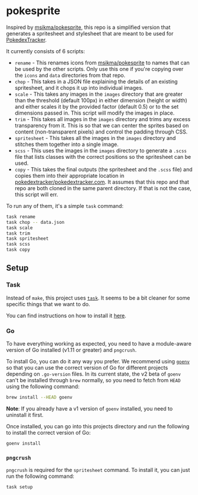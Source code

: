 # pokesprite

Inspired by [msikma/pokesprite](https://github.com/msikma/pokesprite), this repo
is a simplified version that generates a spritesheet and stylesheet that are
meant to be used for [PokedexTracker](https://pokedextracker.com).

It currently consists of 6 scripts:

- `rename` - This renames icons from
  [msikma/pokesprite](https://github.com/msikma/pokesprite) to names that can be
  used by the other scripts. Only use this one if you're copying over the
  `icons` and `data` directories from that repo.
- `chop` - This takes in a JSON file explaining the details of an existing
  spritesheet, and it chops it up into individual images.
- `scale` - This takes any images in the `images` directory that are greater
  than the threshold (default 100px) in either dimension (height or width) and
  either scales it by the provided factor (default 0.5) or to the set dimensions
  passed in. This script will modify the images in place.
- `trim` - This takes all images in the `images` directory and trims any excess
  transparency from it. This is so that we can center the sprites based on
  content (non-transparent pixels) and control the padding through CSS.
- `spritesheet` - This takes all the images in the `images` directory and
  stitches them together into a single image.
- `scss` - This uses the images in the `images` directory to generate a `.scss`
  file that lists classes with the correct positions so the spritesheet can be
  used.
- `copy` - This takes the final outputs (the spritesheet and the `.scss` file)
  and copies them into their appropriate location in
  [pokedextracker/pokedextracker.com](https://github.com/pokedextracker/pokedextracker.com).
  It assumes that this repo and that repo are both cloned in the same parent
  directory. If that is not the case, this script will err.

To run any of them, it's a simple `task` command:

```sh
task rename
task chop -- data.json
task scale
task trim
task spritesheet
task scss
task copy
```

## Setup

### Task

Instead of `make`, this project uses [`task`](https://taskfile.dev/#/). It seems
to be a bit cleaner for some specific things that we want to do.

You can find instructions on how to install it
[here](https://taskfile.dev/#/installation).

### Go

To have everything working as expected, you need to have a module-aware version
of Go installed (v1.11 or greater) and `pngcrush`.

To install Go, you can do it any way you prefer. We recommend using
[`goenv`](https://github.com/syndbg/goenv) so that you can use the correct
version of Go for different projects depending on `.go-version` files. In its
current state, the v2 beta of `goenv` can't be installed through `brew`
normally, so you need to fetch from `HEAD` using the following command:

```sh
brew install --HEAD goenv
```

**Note**: If you already have a v1 version of `goenv` installed, you need to
uninstall it first.

Once installed, you can go into this projects directory and run the following to
install the correct version of Go:

```sh
goenv install
```

### `pngcrush`

`pngcrush` is required for the `spritesheet` command. To install it, you can
just run the following command:

```sh
task setup
```
